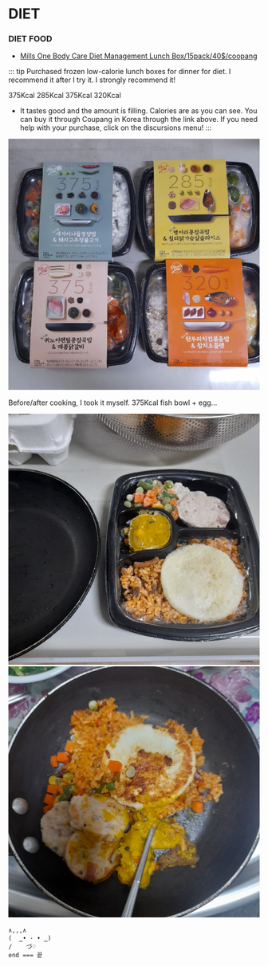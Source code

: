 # DIET

### DIET FOOD

- [Mills One Body Care Diet Management Lunch Box/15pack/40$/coopang](https://www.coupang.com/vp/products/156578020?vendorItemId=4274917603&sourceType=MyCoupang_my_orders_list_product_title&isAddedCart=)

::: tip
Purchased frozen low-calorie lunch boxes for dinner for diet. I recommend it after I try it. I strongly recommend it!

375Kcal 285Kcal 375Kcal 320Kcal
- It tastes good and the amount is filling. Calories are as you can see. You can buy it through Coupang in Korea through the link above. If you need help with your purchase, click on the discursions menu!
:::

![밀스원](../../../../images/diet/diet-food-1.webp)

Before/after cooking, I took it myself. 375Kcal fish bowl + egg...

![375 Kcal 1](../../../../images/diet/375-1.jpeg)
![375 Kcal 2](../../../../images/diet/375-2.jpeg)

``` DIET
∧,,,∧
(  ̳• · • ̳)
/    づ♡
end === 끝
```